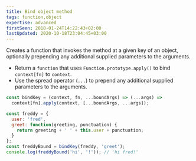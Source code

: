 ```yaml
---
title: Bind object method
tags: function,object
expertise: advanced
firstSeen: 2018-01-24T14:22:43+02:00
lastUpdated: 2020-10-18T23:04:45+03:00
---
```


Creates a function that invokes the method at a given key of an object, optionally prepending any additional supplied parameters to the arguments.

- Return a `function` that uses `Function.prototype.apply()` to bind `context[fn]` to `context`.
- Use the spread operator (`...`) to prepend any additional supplied parameters to the arguments.

```js
const bindKey = (context, fn, ...boundArgs) => (...args) =>
  context[fn].apply(context, [...boundArgs, ...args]);
```

```js
const freddy = {
  user: 'fred',
  greet: function(greeting, punctuation) {
    return greeting + ' ' + this.user + punctuation;
  }
};
const freddyBound = bindKey(freddy, 'greet');
console.log(freddyBound('hi', '!')); // 'hi fred!'
```
